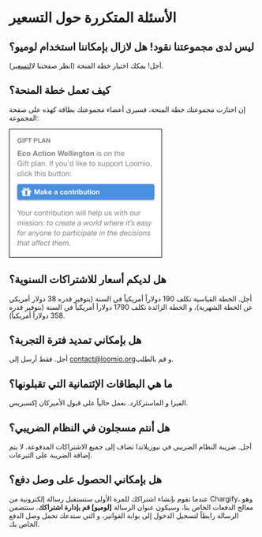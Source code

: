  # الأسئلة المتكررة حول التسعير

## ليس لدى مجموعتنا نقود! هل لازال بإمكاننا استخدام لوميو؟
أجل! يمكك اختيار خطة المنحة (انظر صفحتنا ل[التسعير]( http://loomio.org/pricing)).


## كيف تعمل خطة المنحة؟ 

إن اختارت مجموعتك خطة المنحة، فسيرى أعضاء مجموعتك بطاقة كهذه على صفحة المجموعة:

<img class="screenshot" alt="Gift plan card" src="gift-plan-card.png" />

## هل لديكم أسعار للاشتراكات السنوية؟

أجل. الخطة القياسية تكلف 190 دولاراً أمريكياً في السنة (بتوفير قدره 38 دولار أمريكي عن الخطة الشهرية)، و الخطة الزائدة تكلف 1790 دولارأ أمريكياً في السنة (بتوفير قدره 358 دولارأ أمريكياً).

## هل بإمكاني تمديد فترة التجربة؟

أجل. فقط أرسل إلى [contact@loomio.org]( mailto:contact@loomio.org)و قم بالطلب. 

## ما هي البطاقات الإئتمانية التي تقبلونها؟

الفيزا و الماستركارد. نعمل حالياً على قبول الأميركان إكسبريس.

## هل أنتم مسجلون في النظام الضريبي؟ 

أجل. ضريبة النظام الضريبي في نيوزيلاندا تضاف إلى جميع الاشتراكات المدفوعة. لا يتم إضافة الضريبة على التبرعات.

## هل بإمكاني الحصول على وصل دفع؟

عندما تقوم بإنشاء اشتراكك للمرة الأولى ستستقبل رسالة إلكترونية من Chargify، وهو معالج الدفعات الخاص بنا، وسيكون عنوان الرسالة **[لوميو] قم بإدارة اشتراكك**. ستتضمن الرسالة رابطاً لتسجيل الدخول إلى بوابة الفواتير، و التي ستدعك تحمل وصل الدفع الخاص بك.
